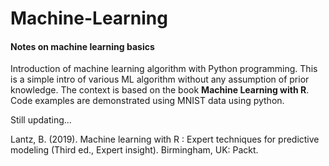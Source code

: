 # Machine-Learning
#### Notes on machine learning basics

Introduction of machine learning algorithm with Python programming. This is a simple intro of various ML algorithm without any assumption of prior knowledge. The context is based on the book **Machine Learning with R**. Code examples are demonstrated using MNIST data using python.



Still updating...


Lantz, B. (2019). Machine learning with R : Expert techniques for predictive modeling (Third ed., Expert insight). Birmingham, UK: Packt.
